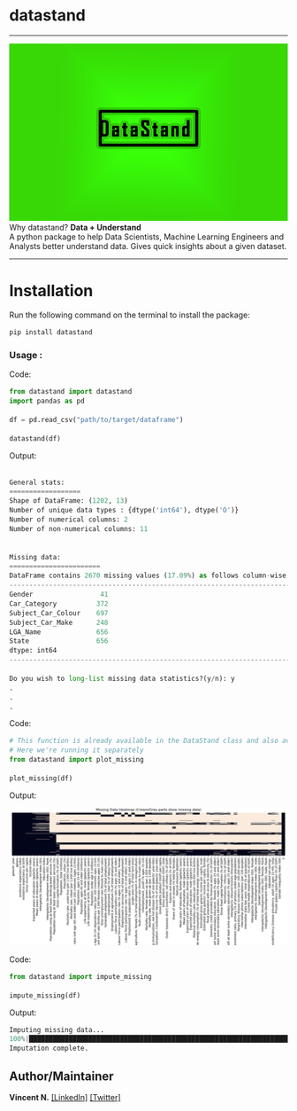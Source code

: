 # datastand

-----------
![package logo](images/logo.jpg)
Why datastand? __Data + Understand__  
A python package to help Data Scientists, Machine Learning Engineers and Analysts better understand data. Gives quick insights about a given dataset.  


------------------

# Installation
Run the following command on the terminal to install the package:
```python
pip install datastand
```
### Usage :
Code:
```python
from datastand import datastand
import pandas as pd

df = pd.read_csv("path/to/target/dataframe")

datastand(df)

```
Output:
```python

General stats:
==================
Shape of DataFrame: (1202, 13)
Number of unique data types : {dtype('int64'), dtype('O')}
Number of numerical columns: 2
Number of non-numerical columns: 11


Missing data:
=======================
DataFrame contains 2670 missing values (17.09%) as follows column-wise:
-----------------------------------------------------------------------
Gender                 41
Car_Category          372
Subject_Car_Colour    697
Subject_Car_Make      248
LGA_Name              656
State                 656
dtype: int64
-----------------------------------------------------------------------

Do you wish to long-list missing data statistics?(y/n): y
.
.
.
```
Code:
```python
# This function is already available in the DataStand class and also available separately
# Here we're running it separately 
from datastand import plot_missing

plot_missing(df)

```
Output:

![missing data heatmap](images/missing_data_heatmap.png)

Code:
```python
from datastand import impute_missing

impute_missing(df)

```
Output:
```python
Imputing missing data...
100%|████████████████████████████████████████████████████████████████████████████████████████████████████████████████████████████████████| 80/80 [00:02<00:00, 30.52it/s]
Imputation complete.
```
## Author/Maintainer
**Vincent N.**
[[LinkedIn]](https://www.linkedin.com/in/vincent-njonge-528070178)  [[Twitter]](https://twitter.com/lyraxvincent)

